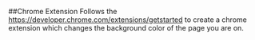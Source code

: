 ##Chrome Extension
Follows the https://developer.chrome.com/extensions/getstarted to create a chrome extension which changes the background color of the page you are on.

